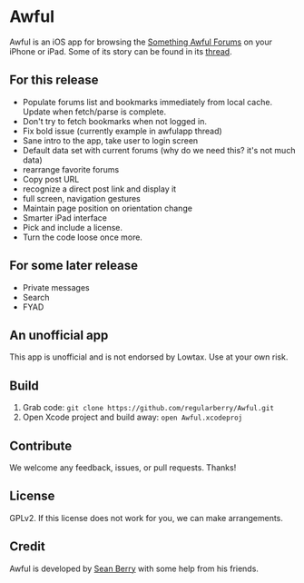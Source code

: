 Awful
=====

Awful is an iOS app for browsing the [Something Awful Forums][forums] on your iPhone or iPad. Some of its story can be found in its [thread][].

[forums]: http://forums.somethingawful.com
[thread]: http://forums.somethingawful.com/showthread.php?threadid=3381510

For this release
----------------

* Populate forums list and bookmarks immediately from local cache. Update when fetch/parse is complete.
* Don't try to fetch bookmarks when not logged in.
* Fix bold issue (currently example in awfulapp thread)
* Sane intro to the app, take user to login screen
* Default data set with current forums (why do we need this? it's not much data)
* rearrange favorite forums
* Copy post URL
* recognize a direct post link and display it
* full screen, navigation gestures
* Maintain page position on orientation change
* Smarter iPad interface
* Pick and include a license.
* Turn the code loose once more.

For some later release
----------------------
* Private messages
* Search
* FYAD

An unofficial app
-----------------

This app is unofficial and is not endorsed by Lowtax. Use at your own risk.

Build
-----

1. Grab code: `git clone https://github.com/regularberry/Awful.git`
2. Open Xcode project and build away: `open Awful.xcodeproj`

Contribute
----------

We welcome any feedback, issues, or pull requests. Thanks!

License
-------

GPLv2. If this license does not work for you, we can make arrangements.

Credit
------

Awful is developed by [Sean Berry][regularberry] with some help from his friends.

[regularberry]: https://github.com/regularberry
